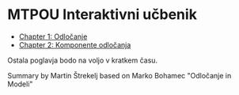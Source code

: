 # MTPOU Interaktivni učbenik

- [Chapter 1: Odločanje](https://martinstrekelj.github.io/MTPOU/Chapters/1Odlocanje.html)
- [Chapter 2: Komponente odločanja](https://martinstrekelj.github.io/MTPOU/Chapters/2KomponenteOdlocanja.html)

Ostala poglavja bodo na voljo v kratkem času.

Summary by Martin Štrekelj based on Marko Bohamec "Odločanje in Modeli"